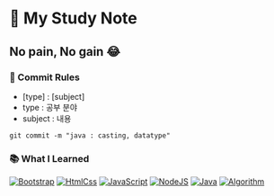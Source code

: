 # :notebook_with_decorative_cover: My Study Note

## No pain, No gain :joy:
### :pushpin: Commit Rules
- [type] : [subject]
- type : 공부 분야
- subject : 내용
```
git commit -m "java : casting, datatype"
```

### :books: What I Learned
[![Bootstrap](https://img.shields.io/badge/Bootstrap-A2EC8B?style=flat-square)](Bootstrap) 
[![HtmlCss](https://img.shields.io/badge/HtmlCss-A2EC8B?style=flat-square)](HtmlCss) 
[![JavaScript](https://img.shields.io/badge/JavaScript-A2EC8B?style=flat-square)](JavaScript) 
[![NodeJS](https://img.shields.io/badge/NodeJS-A2EC8B?style=flat-square)](nodeJs) 
[![Java](https://img.shields.io/badge/Java-A2EC8B?style=flat-square)](Java) 
[![Algorithm](https://img.shields.io/badge/Algorithm-A2EC8B?style=flat-square)](Algorithm) 

